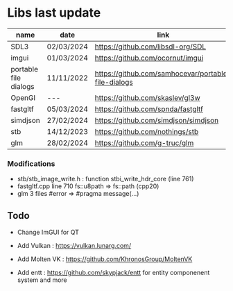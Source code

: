 # Libs last update

| name | date | link |
| - | - | - |
| SDL3 | 02/03/2024 | https://github.com/libsdl-org/SDL |
| imgui | 01/03/2024 | https://github.com/ocornut/imgui |
| portable file dialogs | 11/11/2022 | https://github.com/samhocevar/portable-file-dialogs |
| OpenGl | --- | https://github.com/skaslev/gl3w |
| fastgltf | 05/03/2024 | https://github.com/spnda/fastgltf |
| simdjson | 27/02/2024 | https://github.com/simdjson/simdjson |
| stb | 14/12/2023 | https://github.com/nothings/stb |
| glm | 28/02/2024 | https://github.com/g-truc/glm |

### Modifications

- stb/stb_image_write.h : function stbi_write_hdr_core (line 761)
- fastgltf.cpp line 710 fs::u8path => fs::path (cpp20)
- glm 3 files #error => #pragma message(...)

## Todo

- Change ImGUI for QT

- Add Vulkan : https://vulkan.lunarg.com/ 
- Add Molten VK : https://github.com/KhronosGroup/MoltenVK

- Add entt : https://github.com/skypjack/entt for entity componenent system and more
